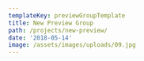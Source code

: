 ```yaml
---
templateKey: previewGroupTemplate
title: New Preview Group
path: /projects/new-preview/
date: '2018-05-14'
image: /assets/images/uploads/09.jpg
---
```


